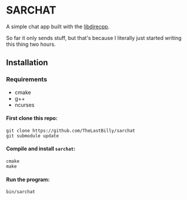 # SARCHAT

A simple chat app built with the [libdirecpp](https://github.com/TheLastBilly/libdirecpp).

So far it only sends stuff, but that's because I literally just started writing this thing two hours.

## Installation

### Requirements
* cmake
* g++
* ncurses

#### First clone this repo:
```
git clone https://github.com/TheLastBilly/sarchat
git submodule update
```

#### Compile and install `sarchat`:
```
cmake
make
```

#### Run the program:
```
bin/sarchat
```
